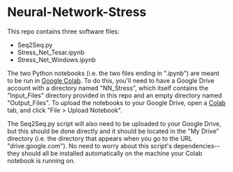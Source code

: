 # Neural-Network-Stress

This repo contains three software files:

* Seq2Seq.py
* Stress_Net_Tesar.ipynb
* Stress_Net_Windows.ipynb

The two Python notebooks (i.e. the two files ending in ".ipynb") are meant to be run in [Google Colab](https://colab.research.google.com/). To do this, you'll need to have a Google Drive account with a directory named "NN_Stress", which itself contains the "Input_Files" directory provided in this repo and an empty directory named "Output_Files". To upload the notebooks to your Google Drive, open a [Colab](https://colab.research.google.com/) tab, and click "File > Upload Notebook". 

The Seq2Seq.py script will also need to be uploaded to your Google Drive, but this should be done directly and it should be located in the "My Drive" directory (i.e. the directory that appears when you go to the URL "drive.google.com"). No need to worry about this script's dependencies--they should all be installed automatically on the machine your Colab notebook is running on.

